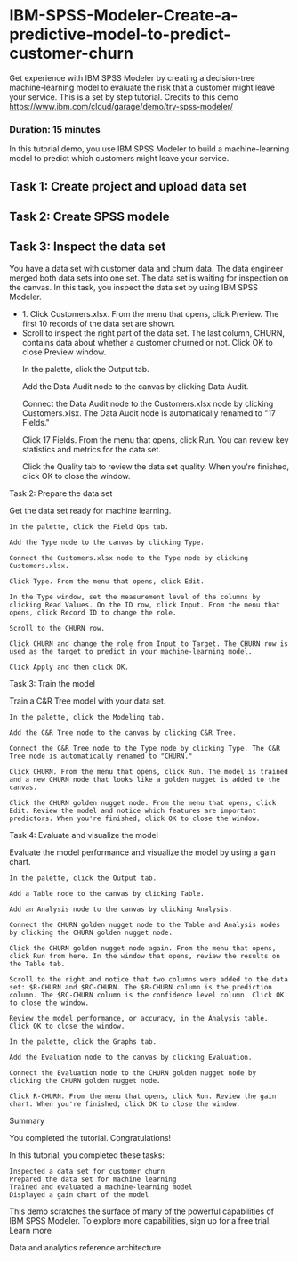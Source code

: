 # IBM-SPSS-Modeler-Create-a-predictive-model-to-predict-customer-churn
Get experience with IBM SPSS Modeler by creating a decision-tree machine-learning model to evaluate the risk that a customer might leave your service. This is a set by step tutorial. Credits to this demo https://www.ibm.com/cloud/garage/demo/try-spss-modeler/

### Duration: 15 minutes
In this tutorial demo, you use IBM SPSS Modeler to build a machine-learning model to predict which customers might leave your service.

## Task 1: Create project and upload data set

## Task 2: Create SPSS modele

## Task 3: Inspect the data set

You have a data set with customer data and churn data. The data engineer merged both data sets into one set. The data set is waiting for inspection on the canvas. In this task, you inspect the data set by using IBM SPSS Modeler.
<ul>
<li>1. Click Customers.xlsx. From the menu that opens, click Preview. The first 10 records of the data set are shown.</li>
<li>Scroll to inspect the right part of the data set. The last column, CHURN, contains data about whether a customer churned or not. Click OK to close Preview window.</li>

In the palette, click the Output tab.

Add the Data Audit node to the canvas by clicking Data Audit.

Connect the Data Audit node to the Customers.xlsx node by clicking Customers.xlsx. The Data Audit node is automatically renamed to "17 Fields."

Click 17 Fields. From the menu that opens, click Run. You can review key statistics and metrics for the data set.

Click the Quality tab to review the data set quality. When you're finished, click OK to close the window.

</ul>

Task 2: Prepare the data set

Get the data set ready for machine learning.

    In the palette, click the Field Ops tab.

    Add the Type node to the canvas by clicking Type.

    Connect the Customers.xlsx node to the Type node by clicking Customers.xlsx.

    Click Type. From the menu that opens, click Edit.

    In the Type window, set the measurement level of the columns by clicking Read Values. On the ID row, click Input. From the menu that opens, click Record ID to change the role.

    Scroll to the CHURN row.

    Click CHURN and change the role from Input to Target. The CHURN row is used as the target to predict in your machine-learning model.

    Click Apply and then click OK.

Task 3: Train the model

Train a C&R Tree model with your data set.

    In the palette, click the Modeling tab.

    Add the C&R Tree node to the canvas by clicking C&R Tree.

    Connect the C&R Tree node to the Type node by clicking Type. The C&R Tree node is automatically renamed to "CHURN."

    Click CHURN. From the menu that opens, click Run. The model is trained and a new CHURN node that looks like a golden nugget is added to the canvas.

    Click the CHURN golden nugget node. From the menu that opens, click Edit. Review the model and notice which features are important predictors. When you're finished, click OK to close the window.

Task 4: Evaluate and visualize the model

Evaluate the model performance and visualize the model by using a gain chart.

    In the palette, click the Output tab.

    Add a Table node to the canvas by clicking Table.

    Add an Analysis node to the canvas by clicking Analysis.

    Connect the CHURN golden nugget node to the Table and Analysis nodes by clicking the CHURN golden nugget node.

    Click the CHURN golden nugget node again. From the menu that opens, click Run from here. In the window that opens, review the results on the Table tab.

    Scroll to the right and notice that two columns were added to the data set: $R-CHURN and $RC-CHURN. The $R-CHURN column is the prediction column. The $RC-CHURN column is the confidence level column. Click OK to close the window.

    Review the model performance, or accuracy, in the Analysis table. Click OK to close the window.

    In the palette, click the Graphs tab.

    Add the Evaluation node to the canvas by clicking Evaluation.

    Connect the Evaluation node to the CHURN golden nugget node by clicking the CHURN golden nugget node.

    Click R-CHURN. From the menu that opens, click Run. Review the gain chart. When you're finished, click OK to close the window.

Summary

You completed the tutorial. Congratulations!

In this tutorial, you completed these tasks:

    Inspected a data set for customer churn
    Prepared the data set for machine learning
    Trained and evaluated a machine-learning model
    Displayed a gain chart of the model

This demo scratches the surface of many of the powerful capabilities of IBM SPSS Modeler. To explore more capabilities, sign up for a free trial.
Learn more

Data and analytics reference architecture
